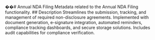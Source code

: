 ��#   A n n u a l   N D A   F i l i n g 
 
 
 
 M e t a d a t a   r e l a t e d   t o   t h e   A n n u a l   N D A   F i l i n g   f u n c t i o n a l i t y . 
 
 
 
 # #   D e s c r i p t i o n 
 
 
 
 S t r e a m l i n e s   t h e   s u b m i s s i o n ,   t r a c k i n g ,   a n d   m a n a g e m e n t   o f   r e q u i r e d   n o n - d i s c l o s u r e   a g r e e m e n t s .   I m p l e m e n t e d   w i t h   d o c u m e n t   g e n e r a t i o n ,   e - s i g n a t u r e   i n t e g r a t i o n ,   a u t o m a t e d   r e m i n d e r s ,   c o m p l i a n c e   t r a c k i n g   d a s h b o a r d s ,   a n d   s e c u r e   s t o r a g e   s o l u t i o n s .   I n c l u d e s   a u d i t   c a p a b i l i t i e s   f o r   c o m p l i a n c e   v e r i f i c a t i o n . 
 
 
